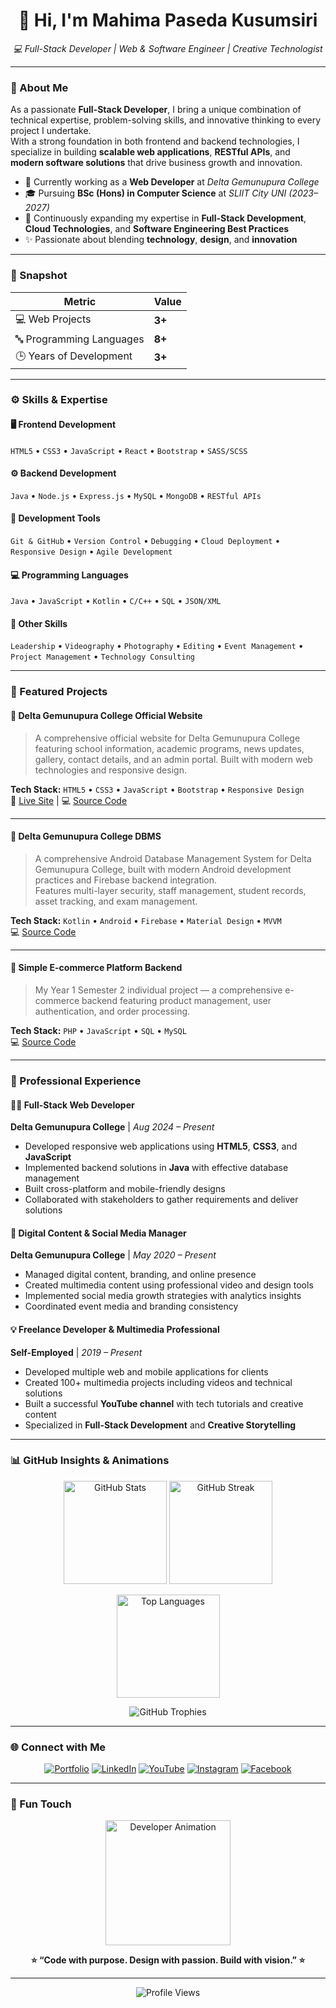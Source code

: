 <!-- Header Banner Animation -->


<h1 align="center">👋 Hi, I'm Mahima Paseda Kusumsiri</h1>
<p align="center">
  <em>💻 Full-Stack Developer | Web & Software Engineer | Creative Technologist</em>
</p>

---

### 🚀 About Me

As a passionate **Full-Stack Developer**, I bring a unique combination of technical expertise, problem-solving skills, and innovative thinking to every project I undertake.  
With a strong foundation in both frontend and backend technologies, I specialize in building **scalable web applications**, **RESTful APIs**, and **modern software solutions** that drive business growth and innovation.

- 💼 Currently working as a **Web Developer** at *Delta Gemunupura College*  
- 🎓 Pursuing **BSc (Hons) in Computer Science** at *SLIIT City UNI (2023–2027)*  
- 🌱 Continuously expanding my expertise in **Full-Stack Development**, **Cloud Technologies**, and **Software Engineering Best Practices**  
- ✨ Passionate about blending **technology**, **design**, and **innovation**  

---

### 🧩 Snapshot

| Metric | Value |
|--------|--------|
| 💻 Web Projects | **3+** |
| 🔤 Programming Languages | **8+** |
| 🕒 Years of Development | **3+** |

---

### ⚙️ Skills & Expertise

#### 🖥️ Frontend Development
`HTML5` • `CSS3` • `JavaScript` • `React` • `Bootstrap` • `SASS/SCSS`

#### ⚙️ Backend Development
`Java` • `Node.js` • `Express.js` • `MySQL` • `MongoDB` • `RESTful APIs`

#### 🧰 Development Tools
`Git & GitHub` • `Version Control` • `Debugging` • `Cloud Deployment` • `Responsive Design` • `Agile Development`

#### 💻 Programming Languages
`Java` • `JavaScript` • `Kotlin` • `C/C++` • `SQL` • `JSON/XML`

#### 🎯 Other Skills
`Leadership` • `Videography` • `Photography` • `Editing` • `Event Management` • `Project Management` • `Technology Consulting`

---

### 🌟 Featured Projects

#### 🏫 Delta Gemunupura College Official Website
> A comprehensive official website for Delta Gemunupura College featuring school information, academic programs, news updates, gallery, contact details, and an admin portal. Built with modern web technologies and responsive design.

**Tech Stack:** `HTML5` • `CSS3` • `JavaScript` • `Bootstrap` • `Responsive Design`  
🔗 [Live Site](https://mahimapaseda.vercel.app/) | 💻 [Source Code](#)

---

#### 📱 Delta Gemunupura College DBMS
> A comprehensive Android Database Management System for Delta Gemunupura College, built with modern Android development practices and Firebase backend integration.  
> Features multi-layer security, staff management, student records, asset tracking, and exam management.

**Tech Stack:** `Kotlin` • `Android` • `Firebase` • `Material Design` • `MVVM`  
💻 [Source Code](#)

---

#### 🛒 Simple E-commerce Platform Backend
> My Year 1 Semester 2 individual project — a comprehensive e-commerce backend featuring product management, user authentication, and order processing.

**Tech Stack:** `PHP` • `JavaScript` • `SQL` • `MySQL`  
💻 [Source Code](#)

---

### 💼 Professional Experience

#### 👨‍💻 Full-Stack Web Developer  
**Delta Gemunupura College** | *Aug 2024 – Present*  
- Developed responsive web applications using **HTML5**, **CSS3**, and **JavaScript**  
- Implemented backend solutions in **Java** with effective database management  
- Built cross-platform and mobile-friendly designs  
- Collaborated with stakeholders to gather requirements and deliver solutions  

#### 📸 Digital Content & Social Media Manager  
**Delta Gemunupura College** | *May 2020 – Present*  
- Managed digital content, branding, and online presence  
- Created multimedia content using professional video and design tools  
- Implemented social media growth strategies with analytics insights  
- Coordinated event media and branding consistency  

#### 💡 Freelance Developer & Multimedia Professional  
**Self-Employed** | *2019 – Present*  
- Developed multiple web and mobile applications for clients  
- Created 100+ multimedia projects including videos and technical solutions  
- Built a successful **YouTube channel** with tech tutorials and creative content  
- Specialized in **Full-Stack Development** and **Creative Storytelling**

---

### 📊 GitHub Insights & Animations

<p align="center">
  <img src="https://github-readme-stats.vercel.app/api?username=MahimaPaseda&show_icons=true&theme=radical&count_private=true" alt="GitHub Stats" height="165"/>
  <img src="https://github-readme-streak-stats.herokuapp.com/?user=MahimaPaseda&theme=radical" alt="GitHub Streak" height="165"/>
</p>

<p align="center">
  <img src="https://github-readme-stats.vercel.app/api/top-langs/?username=MahimaPaseda&layout=compact&theme=radical" alt="Top Languages" height="165"/>
</p>

<p align="center">
  <img src="https://github-profile-trophy.vercel.app/?username=MahimaPaseda&theme=radical&no-bg=true&no-frame=true&column=7" alt="GitHub Trophies"/>
</p>

---

### 🌐 Connect with Me

<p align="center">
  <a href="https://mahimapaseda.vercel.app/" target="_blank"><img alt="Portfolio" src="https://img.shields.io/badge/Portfolio-Visit-0A0A0A?style=for-the-badge&logo=firefox&logoColor=white" /></a>
  <a href="https://www.linkedin.com/in/mahimapaseda" target="_blank"><img alt="LinkedIn" src="https://img.shields.io/badge/LinkedIn-Connect-0077B5?style=for-the-badge&logo=linkedin" /></a>
  <a href="https://www.youtube.com/@mahimapaseda" target="_blank"><img alt="YouTube" src="https://img.shields.io/badge/YouTube-Subscribe-FF0000?style=for-the-badge&logo=youtube" /></a>
  <a href="https://www.instagram.com/mahi_pase_2002" target="_blank"><img alt="Instagram" src="https://img.shields.io/badge/Instagram-Follow-E1306C?style=for-the-badge&logo=instagram" /></a>
  <a href="https://www.facebook.com/mahima.paseda" target="_blank"><img alt="Facebook" src="https://img.shields.io/badge/Facebook-Connect-1877F2?style=for-the-badge&logo=facebook" /></a>
</p>

---

### 🎨 Fun Touch

<p align="center">
  <img src="https://media.giphy.com/media/M9gbBd9nbDrOTu1Mqx/giphy.gif" width="200" alt="Developer Animation"/>
</p>

<p align="center">
  <b>⭐ “Code with purpose. Design with passion. Build with vision.” ⭐</b>
</p>

---

<p align="center">
  <img src="https://komarev.com/ghpvc/?username=MahimaPaseda&color=brightgreen&style=for-the-badge&label=Profile+Views" alt="Profile Views"/>
</p>
